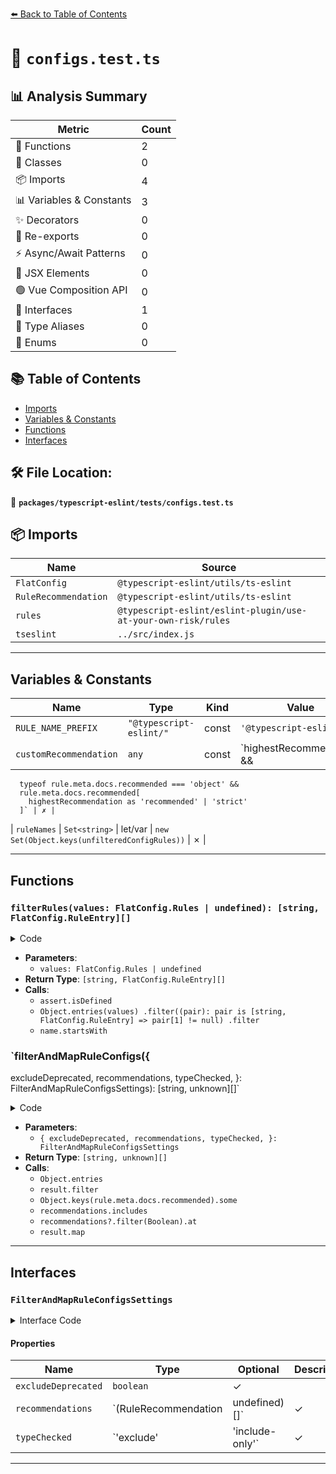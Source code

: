 [⬅️ Back to Table of Contents](../../../index.md)

# 📄 `configs.test.ts`

## 📊 Analysis Summary

| Metric | Count |
|--------|-------|
| 🔧 Functions | 2 |
| 🧱 Classes | 0 |
| 📦 Imports | 4 |
| 📊 Variables & Constants | 3 |
| ✨ Decorators | 0 |
| 🔄 Re-exports | 0 |
| ⚡ Async/Await Patterns | 0 |
| 💠 JSX Elements | 0 |
| 🟢 Vue Composition API | 0 |
| 📐 Interfaces | 1 |
| 📑 Type Aliases | 0 |
| 🎯 Enums | 0 |

## 📚 Table of Contents

- [Imports](#imports)
- [Variables & Constants](#variables-constants)
- [Functions](#functions)
- [Interfaces](#interfaces)

## 🛠️ File Location:
📂 **`packages/typescript-eslint/tests/configs.test.ts`**

## 📦 Imports

| Name | Source |
|------|--------|
| `FlatConfig` | `@typescript-eslint/utils/ts-eslint` |
| `RuleRecommendation` | `@typescript-eslint/utils/ts-eslint` |
| `rules` | `@typescript-eslint/eslint-plugin/use-at-your-own-risk/rules` |
| `tseslint` | `../src/index.js` |


---

## Variables & Constants

| Name | Type | Kind | Value | Exported |
|------|------|------|-------|----------|
| `RULE_NAME_PREFIX` | `"@typescript-eslint/"` | const | `'@typescript-eslint/'` | ✗ |
| `customRecommendation` | `any` | const | `highestRecommendation &&
      typeof rule.meta.docs.recommended === 'object' &&
      rule.meta.docs.recommended[
        highestRecommendation as 'recommended' | 'strict'
      ]` | ✗ |
| `ruleNames` | `Set<string>` | let/var | `new Set(Object.keys(unfilteredConfigRules))` | ✗ |


---

## Functions

### `filterRules(values: FlatConfig.Rules | undefined): [string, FlatConfig.RuleEntry][]`

<details><summary>Code</summary>

```ts
function filterRules(
  values: FlatConfig.Rules | undefined,
): [string, FlatConfig.RuleEntry][] {
  assert.isDefined(values);

  return Object.entries(values)
    .filter((pair): pair is [string, FlatConfig.RuleEntry] => pair[1] != null)
    .filter(([name]) => name.startsWith(RULE_NAME_PREFIX));
}
```
</details>

- **Parameters**:
  - `values: FlatConfig.Rules | undefined`
- **Return Type**: `[string, FlatConfig.RuleEntry][]`
- **Calls**:
  - `assert.isDefined`
  - `Object.entries(values)
    .filter((pair): pair is [string, FlatConfig.RuleEntry] => pair[1] != null)
    .filter`
  - `name.startsWith`
### `filterAndMapRuleConfigs({
  excludeDeprecated,
  recommendations,
  typeChecked,
}: FilterAndMapRuleConfigsSettings): [string, unknown][]`

<details><summary>Code</summary>

```ts
function filterAndMapRuleConfigs({
  excludeDeprecated,
  recommendations,
  typeChecked,
}: FilterAndMapRuleConfigsSettings = {}): [string, unknown][] {
  let result = Object.entries(rules);

  if (excludeDeprecated) {
    result = result.filter(([, rule]) => !rule.meta.deprecated);
  }

  if (typeChecked) {
    result = result.filter(([, rule]) =>
      typeChecked === 'exclude'
        ? !rule.meta.docs.requiresTypeChecking
        : rule.meta.docs.requiresTypeChecking,
    );
  }

  if (recommendations) {
    result = result.filter(([, rule]) => {
      switch (typeof rule.meta.docs.recommended) {
        case 'object':
          return Object.keys(rule.meta.docs.recommended).some(recommended =>
            recommendations.includes(recommended as RuleRecommendation),
          );
        case 'string':
          return recommendations.includes(rule.meta.docs.recommended);
        default:
          return false;
      }
    });
  }

  const highestRecommendation = recommendations?.filter(Boolean).at(-1);

  return result.map(([name, rule]) => {
    const customRecommendation =
      highestRecommendation &&
      typeof rule.meta.docs.recommended === 'object' &&
      rule.meta.docs.recommended[
        highestRecommendation as 'recommended' | 'strict'
      ];

    return [
      `${RULE_NAME_PREFIX}${name}`,
      customRecommendation && typeof customRecommendation !== 'boolean'
        ? ['error', customRecommendation[0]]
        : 'error',
    ];
  });
}
```
</details>

- **Parameters**:
  - `{
  excludeDeprecated,
  recommendations,
  typeChecked,
}: FilterAndMapRuleConfigsSettings`
- **Return Type**: `[string, unknown][]`
- **Calls**:
  - `Object.entries`
  - `result.filter`
  - `Object.keys(rule.meta.docs.recommended).some`
  - `recommendations.includes`
  - `recommendations?.filter(Boolean).at`
  - `result.map`

---

## Interfaces

### `FilterAndMapRuleConfigsSettings`

<details><summary>Interface Code</summary>

```ts
interface FilterAndMapRuleConfigsSettings {
  excludeDeprecated?: boolean;
  recommendations?: (RuleRecommendation | undefined)[];
  typeChecked?: 'exclude' | 'include-only';
}
```
</details>

#### Properties

| Name | Type | Optional | Description |
|------|------|----------|-------------|
| `excludeDeprecated` | `boolean` | ✓ |  |
| `recommendations` | `(RuleRecommendation | undefined)[]` | ✓ |  |
| `typeChecked` | `'exclude' | 'include-only'` | ✓ |  |


---